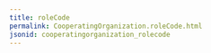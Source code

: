 ```yaml
---
title: roleCode
permalink: CooperatingOrganization.roleCode.html
jsonid: cooperatingorganization_rolecode
---
```

